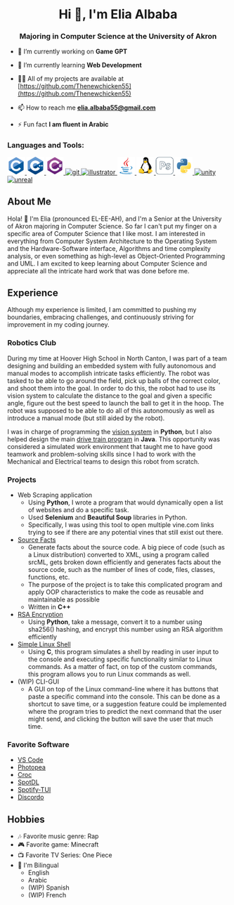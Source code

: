 <h1 align="center">Hi 👋, I'm Elia Albaba</h1>
<h3 align="center">Majoring in Computer Science at the University of Akron</h3>

- 🔭 I’m currently working on **Game GPT**

- 🌱 I’m currently learning **Web Development**

- 👨‍💻 All of my projects are available at [https://github.com/Thenewchicken55](https://github.com/Thenewchicken55)

- 📫 How to reach me **elia.albaba55@gmail.com**

- ⚡ Fun fact **I am fluent in Arabic**


<p align="left">
</p>

<h3 align="left">Languages and Tools:</h3>
<p align="left"> <a href="https://www.cprogramming.com/" target="_blank" rel="noreferrer"> <img src="https://raw.githubusercontent.com/devicons/devicon/master/icons/c/c-original.svg" alt="c" width="40" height="40"/> </a> <a href="https://www.w3schools.com/cpp/" target="_blank" rel="noreferrer"> <img src="https://raw.githubusercontent.com/devicons/devicon/master/icons/cplusplus/cplusplus-original.svg" alt="cplusplus" width="40" height="40"/> </a> <a href="https://www.w3schools.com/cs/" target="_blank" rel="noreferrer"> <img src="https://raw.githubusercontent.com/devicons/devicon/master/icons/csharp/csharp-original.svg" alt="csharp" width="40" height="40"/> </a> <a href="https://git-scm.com/" target="_blank" rel="noreferrer"> <img src="https://www.vectorlogo.zone/logos/git-scm/git-scm-icon.svg" alt="git" width="40" height="40"/> </a> <a href="https://www.adobe.com/in/products/illustrator.html" target="_blank" rel="noreferrer"> <img src="https://www.vectorlogo.zone/logos/adobe_illustrator/adobe_illustrator-icon.svg" alt="illustrator" width="40" height="40"/> </a> <a href="https://www.java.com" target="_blank" rel="noreferrer"> <img src="https://raw.githubusercontent.com/devicons/devicon/master/icons/java/java-original.svg" alt="java" width="40" height="40"/> </a> <a href="https://www.linux.org/" target="_blank" rel="noreferrer"> <img src="https://raw.githubusercontent.com/devicons/devicon/master/icons/linux/linux-original.svg" alt="linux" width="40" height="40"/> </a> <a href="https://www.photoshop.com/en" target="_blank" rel="noreferrer"> <img src="https://raw.githubusercontent.com/devicons/devicon/master/icons/photoshop/photoshop-line.svg" alt="photoshop" width="40" height="40"/> </a> <a href="https://www.python.org" target="_blank" rel="noreferrer"> <img src="https://raw.githubusercontent.com/devicons/devicon/master/icons/python/python-original.svg" alt="python" width="40" height="40"/> </a> <a href="https://unity.com/" target="_blank" rel="noreferrer"> <img src="https://www.vectorlogo.zone/logos/unity3d/unity3d-icon.svg" alt="unity" width="40" height="40"/> </a> <a href="https://unrealengine.com/" target="_blank" rel="noreferrer"> <img src="https://raw.githubusercontent.com/kenangundogan/fontisto/036b7eca71aab1bef8e6a0518f7329f13ed62f6b/icons/svg/brand/unreal-engine.svg" alt="unreal" width="40" height="40"/> </a> </p>



## About Me
Hola! 👋 I'm Elia (pronounced EL-EE-AH), and I'm a Senior at the University of Akron majoring in Computer Science. So far I can't put my finger on a specific area of Computer Science that I like most. I am interested in everything from Computer System Architecture to the Operating System and the Hardware-Software interface, Algorithms and time complexity analysis, or even something as high-level as Object-Oriented Programming and UML. I am excited to keep learning about Computer Science and appreciate all the intricate hard work that was done before me.

## Experience
Although my experience is limited, I am committed to pushing my boundaries, embracing challenges, and continuously striving for improvement in my coding journey.
### Robotics Club
During my time at Hoover High School in North Canton, I was part of a team designing and building an embedded system with fully autonomous and manual modes to accomplish intricate tasks efficiently. The robot was tasked to be able to go around the field, pick up balls of the correct color, and shoot them into the goal. In order to do this, the robot had to use its vision system to calculate the distance to the goal and given a specific angle, figure out the best speed to launch the ball to get it in the hoop. The robot was supposed to be able to do all of this autonomously as well as introduce a manual mode (but still aided by the robot).

I was in charge of programming the [vision system](https://github.com/FRC-4121/4121-Vision) in **Python**, but I also helped design the main [drive train program](https://github.com/FRC-4121/2022-Robot-V2) in **Java**. This opportunity was considered a simulated work environment that taught me to have good teamwork and problem-solving skills since I had to work with the Mechanical and Electrical teams to design this robot from scratch.


### Projects

- Web Scraping application
    - Using **Python**, I wrote a program that would dynamically open a list of websites and do a specific task.
    - Used **Selenium** and **Beautiful Soup** libraries in Python.
    - Specifically, I was using this tool to open multiple vine.com links trying to see if there are any potential vines that still exist out there.
- [Source Facts](https://github.com/Thenewchicken55/SourceFax)
    - Generate facts about the source code. A big piece of code (such as a Linux distribution) converted to XML, using a program called srcML, gets broken down efficiently and generates facts about the source code, such as the number of lines of code, files, classes, functions, etc.
    - The purpose of the project is to take this complicated program and apply OOP characteristics to make the code as reusable and maintainable as possible
    - Written in **C++**
- [RSA Encryption](https://github.com/Thenewchicken55/RSA-encryption-Algorithms-Project)
    - Using **Python**, take a message, convert it to a number using sha256() hashing, and encrypt this number using an RSA algorithm efficiently
- [Simple Linux Shell](https://github.com/Thenewchicken55/Simple-Linux-Shell)
    - Using **C**, this program simulates a shell by reading in user input to the console and executing specific functionality similar to Linux commands. As a matter of fact, on top of the custom commands, this program allows you to run Linux commands as well.
- (WIP) CLI-GUI
    - A GUI on top of the Linux command-line where it has buttons that paste a specific command into the console. This can be done as a shortcut to save time, or a suggestion feature could be implemented where the program tries to predict the next command that the user might send, and clicking the button will save the user that much time.


### Favorite Software
- [VS Code](https://code.visualstudio.com/)
- [Photopea](https://www.photopea.com/)
- [Croc](https://github.com/schollz/croc)
- [SpotDL](https://github.com/spotDL/spotify-downloader)
- [Spotify-TUI](https://github.com/Rigellute/spotify-tui)
- [Discordo](https://github.com/ayn2op/discordo)



## Hobbies
- 🎶 Favorite music genre: Rap
- 🎮 Favorite game: Minecraft
- 📺 Favorite TV Series: One Piece
- 🙊 I'm Bilingual
    - English
    - Arabic
    - (WIP) Spanish
    - (WIP) French


<!---
Thenewchicken55/Thenewchicken55 is a ✨ special ✨ repository because its `README.md` (this file) appears on your GitHub profile.
You can click the Preview link to take a look at your changes.
--->
